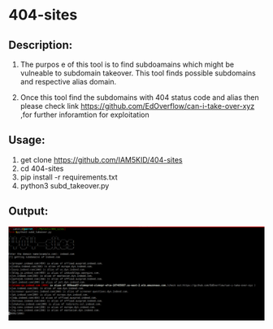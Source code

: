 # 404-sites

## Description:
  1) The purpos
e of this tool is to find subdoamains which  might be vulneable to subdomain takeover.
  This tool finds possible subdomains and respective alias domain.
  
  2) Once this tool find the subdomains with 404 status code and  alias then please check link 
    https://github.com/EdOverflow/can-i-take-over-xyz ,for further inforamtion for exploitation
  
  
## Usage:
  1)  get clone https://github.com/IAM5KID/404-sites
  2)  cd 404-sites
  3)  pip install -r requirements.txt
  4)  python3 subd_takeover.py
 
## Output:
   ![](image/ss.png)
  
 
  

